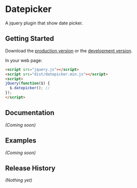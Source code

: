 # Datepicker

A jquery plugin that show date picker.

## Getting Started
Download the [production version][min] or the [development version][max].

[min]: https://raw.github.com/amazingsurge/jquery-datepicker/master/dist/datepicker.min.js
[max]: https://raw.github.com/amazingsurge/jquery-datepicker/master/dist/datepicker.js

In your web page:

```html
<script src="jquery.js"></script>
<script src="dist/datepicker.min.js"></script>
<script>
jQuery(function($) {
  $.datepicker(); //
});
</script>
```

## Documentation
_(Coming soon)_

## Examples
_(Coming soon)_

## Release History
_(Nothing yet)_
